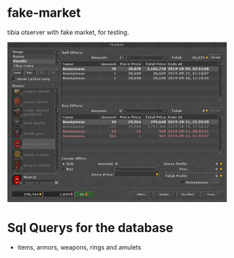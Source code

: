 # fake-market 
tibia otserver with fake market, for testing.

![Alt text](./assets/images/market_example.png "Optional title")

# Sql Querys for the database
- items, armors, weapons, rings and amulets

